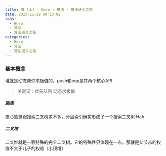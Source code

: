 ```yaml
---
title: 堆 (上) - Hero · 算法 · 算法通关之路
date: 2023-11-29 08:10:02
tags:
  - Hero
  - 算法
  - 算法通关之路
categories:
  - Hero
  - 算法
  - 算法通关之路
---
```


### 基本概念

堆就是动态帮你求极值的，push和pop是其两个核心API

> 关键词：优先队列  动态求极值

##### 跳表

核心感觉跟搜索二叉树差不多，分层索引确实形成了一个搜索二叉树  Hah

##### 二叉堆

二叉堆就是一颗特殊的完全二叉树。它的特殊性只体现在一点，那就是父节点的权值不大于儿子的权值（小顶堆）